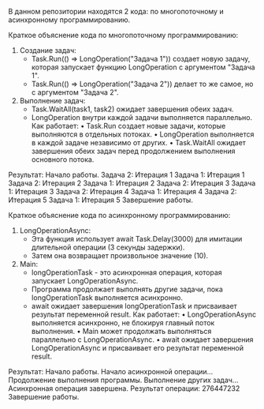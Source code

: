 В данном репозитории находятся 2 кода: по многопоточному и асинхронному программированию. 

Краткое объяснение кода по многопоточному программированию:
1. Создание задач:
    *  Task.Run(() => LongOperation("Задача 1"))  создает новую задачу, которая запускает функцию  LongOperation  с  аргументом "Задача 1".
    *  Task.Run(() => LongOperation("Задача 2"))  делает то же самое, но с аргументом "Задача 2".
2. Выполнение задач:
    *  Task.WaitAll(task1, task2)  ожидает завершения обеих задач.
    *  LongOperation  внутри каждой задачи  выполняется  параллельно.
Как работает:
•  Task.Run  создает  новые  задачи,  которые  выполняются  в  отдельных  потоках.
•  LongOperation  выполняется  в  каждой  задаче  независимо  от  других.
•  Task.WaitAll  ожидает  завершения  обеих  задач  перед  продолжением  выполнения  основного  потока.

Результат:
Начало работы.
Задача 2: Итерация 1
Задача 1: Итерация 1
Задача 2: Итерация 2
Задача 1: Итерация 2
Задача 2: Итерация 3
Задача 1: Итерация 3
Задача 2: Итерация 4
Задача 1: Итерация 4
Задача 2: Итерация 5
Задача 1: Итерация 5
Завершение работы.

Краткое объяснение кода по асинхронному программированию:
1. LongOperationAsync:
   * Эта функция использует await Task.Delay(3000) для имитации длительной операции (3 секунды задержки).
   * Затем она возвращает произвольное значение (10).
2. Main:
   * longOperationTask - это асинхронная операция, которая запускает LongOperationAsync.
   * Программа продолжает выполнять другие задачи, пока longOperationTask выполняется асинхронно.
   * await ожидает завершения longOperationTask и присваивает результат переменной result.
Как работает:
• LongOperationAsync  выполняется  асинхронно,  не  блокируя  главный  поток  выполнения. 
•  Main  может  продолжать  выполняться  параллельно  с  LongOperationAsync.
•  await  ожидает  завершения  LongOperationAsync  и  присваивает  его  результат  переменной  result.

Результат:
Начало работы.
Начало асинхронной операции...
Продолжение выполнения программы.
Выполнение других задач...
Асинхронная операция завершена.
Результат операции: 276447232
Завершение работы.


